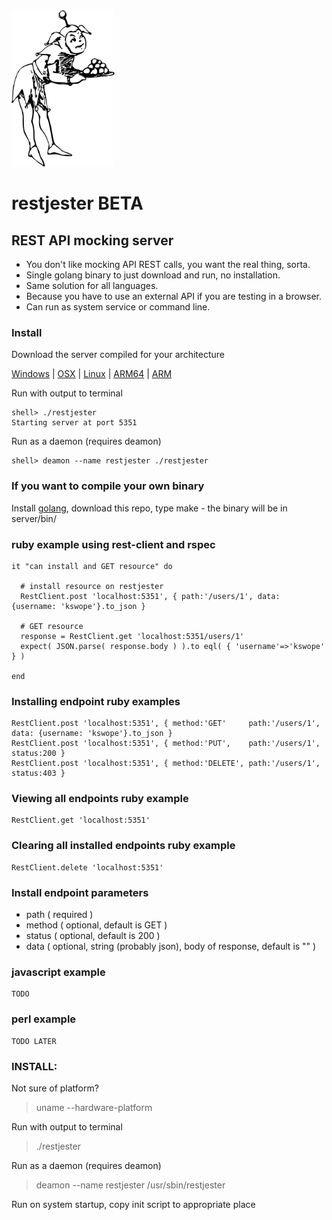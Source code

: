 

<img height="250" src="https://github.com/kswope/restjester/blob/master/assets/jester.png" />

# restjester BETA

## REST API mocking server


* You don't like mocking API REST calls, you want the real thing, sorta.
* Single golang binary to just download and run, no installation.
* Same solution for all languages.
* Because you have to use an external API if you are testing in a browser.
* Can run as system service or command line.


### Install

Download the server compiled for your architecture

[Windows](https://github.com/kswope/restjester/blob/sync/releases/windows/amd64/restjester?raw=true)
|
[OSX](https://github.com/kswope/restjester/blob/master/server/bin/restjester?raw=true)
|
[Linux](https://github.com/kswope/restjester/blob/master/server/bin/restjester?raw=true)
|
[ARM64](https://github.com/kswope/restjester/blob/master/server/bin/restjester?raw=true)
|
[ARM](https://github.com/kswope/restjester/blob/master/server/bin/restjester?raw=true)



Run with output to terminal
```
shell> ./restjester
Starting server at port 5351
```

Run as a daemon (requires deamon)
```
shell> deamon --name restjester ./restjester
```

### If you want to compile your own binary 

Install [golang](https://golang.org/), download this repo, type make - the binary will be in server/bin/


### ruby example using rest-client and rspec

```
it "can install and GET resource" do

  # install resource on restjester
  RestClient.post 'localhost:5351', { path:'/users/1', data: {username: 'kswope'}.to_json }

  # GET resource
  response = RestClient.get 'localhost:5351/users/1' 
  expect( JSON.parse( response.body ) ).to eql( { 'username'=>'kswope' } )

end
```

### Installing endpoint ruby examples
```
RestClient.post 'localhost:5351', { method:'GET'     path:'/users/1', data: {username: 'kswope'}.to_json }
RestClient.post 'localhost:5351', { method:'PUT',    path:'/users/1', status:200 }
RestClient.post 'localhost:5351', { method:'DELETE', path:'/users/1', status:403 }
```

### Viewing all endpoints ruby example
```
RestClient.get 'localhost:5351'
```

### Clearing all installed endpoints ruby example
```
RestClient.delete 'localhost:5351'
```

### Install endpoint parameters
* path ( required )
* method ( optional, default is GET )
* status ( optional, default is 200 )
* data ( optional, string (probably json), body of response, default is "" )


### javascript example
```
TODO
```

### perl example
```
TODO LATER
```

### INSTALL:

Not sure of platform?  
> uname --hardware-platform

Run with output to terminal
> ./restjester

Run as a daemon (requires deamon)
> deamon --name restjester /usr/sbin/restjester

Run on system startup, copy init script to appropriate place


